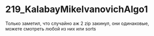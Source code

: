 # 219_KalabayMikeIvanovichAlgo1

Только заметил, что случайно аж 2 zip закинул, они одинаковые, можете смотреть любой из них или sorts 
